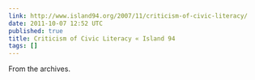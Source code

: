 ```yaml
---
link: http://www.island94.org/2007/11/criticism-of-civic-literacy/
date: 2011-10-07 12:52 UTC
published: true
title: Criticism of Civic Literacy « Island 94
tags: []
---
```


From the archives.

